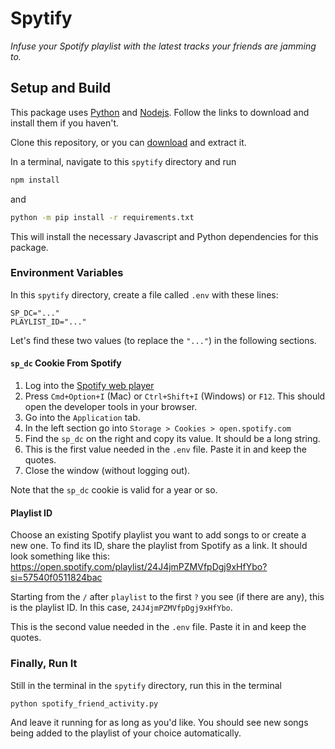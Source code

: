# Spytify

_Infuse your Spotify playlist with the latest tracks your friends are jamming to._


## Setup and Build

This package uses [Python](https://www.python.org/downloads/) and [Nodejs](https://nodejs.org/en). Follow the links to download and install them if you haven't. 

Clone this repository, or you can [download](https://github.com/gcfc/spytify/archive/refs/heads/main.zip) and extract it. 

In a terminal, navigate to this `spytify` directory and run 

```bash
npm install
```

and 

```bash
python -m pip install -r requirements.txt
```

This will install the necessary Javascript and Python dependencies for this package.  


### Environment Variables

In this `spytify` directory, create a file called `.env` with these lines:

```
SP_DC="..."
PLAYLIST_ID="..."
```

Let's find these two values (to replace the `"..."`) in the following sections. 

#### `sp_dc` Cookie From Spotify

1. Log into the [Spotify web player](https://open.spotify.com/)
2. Press `Cmd+Option+I` (Mac) or `Ctrl+Shift+I` (Windows) or `F12`. This should open the developer tools in your browser.
3. Go into the `Application` tab.
4. In the left section go into `Storage > Cookies > open.spotify.com`
5. Find the `sp_dc` on the right and copy its value. It should be a long string. 
6. This is the first value needed in the `.env` file. Paste it in and keep the quotes.
7. Close the window (without logging out).

Note that the `sp_dc` cookie is valid for a year or so. 

#### Playlist ID

Choose an existing Spotify playlist you want to add songs to or create a new one. To find its ID, share the playlist from Spotify as a link. It should look something like this: https://open.spotify.com/playlist/24J4jmPZMVfpDgj9xHfYbo?si=57540f0511824bac

Starting from the `/` after `playlist` to the first `?` you see (if there are any), this is the playlist ID. In this case, `24J4jmPZMVfpDgj9xHfYbo`. 

This is the second value needed in the `.env` file. Paste it in and keep the quotes.

### Finally, Run It

Still in the terminal in the `spytify` directory, run this in the terminal 

```bash
python spotify_friend_activity.py
```
And leave it running for as long as you'd like. You should see new songs being added to the playlist of your choice automatically. 